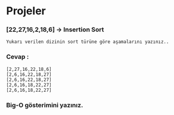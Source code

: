 # Projeler
### [22,27,16,2,18,6] -> Insertion Sort
    Yukarı verilen dizinin sort türüne göre aşamalarını yazınız..

### Cevap :
    [2,27,16,22,18,6]
    [2,6,16,22,18,27]
    [2,6,16,22,18,27]
    [2,6,16,18,22,27]
    [2,6,16,18,22,27]

### Big-O gösterimini yazınız.
    


